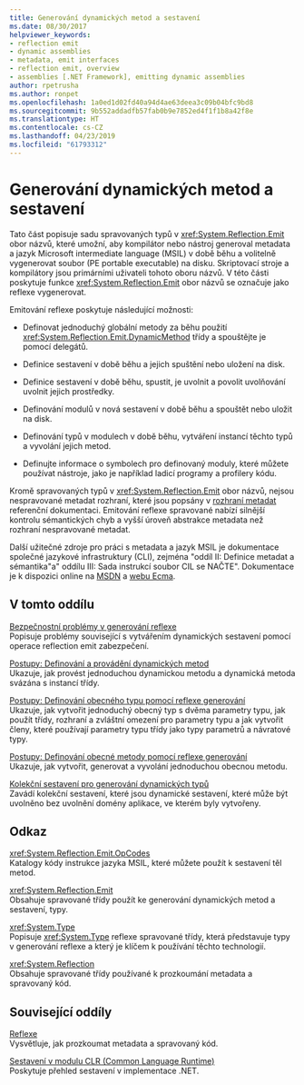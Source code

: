```yaml
---
title: Generování dynamických metod a sestavení
ms.date: 08/30/2017
helpviewer_keywords:
- reflection emit
- dynamic assemblies
- metadata, emit interfaces
- reflection emit, overview
- assemblies [.NET Framework], emitting dynamic assemblies
author: rpetrusha
ms.author: ronpet
ms.openlocfilehash: 1a0ed1d02fd40a94d4ae63deea3c09b04bfc9bd8
ms.sourcegitcommit: 9b552addadfb57fab0b9e7852ed4f1f1b8a42f8e
ms.translationtype: HT
ms.contentlocale: cs-CZ
ms.lasthandoff: 04/23/2019
ms.locfileid: "61793312"
---
```

# <a name="emitting-dynamic-methods-and-assemblies"></a>Generování dynamických metod a sestavení
Tato část popisuje sadu spravovaných typů v <xref:System.Reflection.Emit> obor názvů, které umožní, aby kompilátor nebo nástroj generoval metadata a jazyk Microsoft intermediate language (MSIL) v době běhu a volitelně vygenerovat soubor (PE portable executable) na disku. Skriptovací stroje a kompilátory jsou primárními uživateli tohoto oboru názvů. V této části poskytuje funkce <xref:System.Reflection.Emit> obor názvů se označuje jako reflexe vygenerovat.  
  
 Emitování reflexe poskytuje následující možnosti:  
  
- Definovat jednoduchý globální metody za běhu použití <xref:System.Reflection.Emit.DynamicMethod> třídy a spouštějte je pomocí delegátů.  
  
- Definice sestavení v době běhu a jejich spuštění nebo uložení na disk.  
  
- Definice sestavení v době běhu, spustit, je uvolnit a povolit uvolňování uvolnit jejich prostředky.  
  
- Definování modulů v nová sestavení v době běhu a spouštět nebo uložit na disk.  
  
- Definování typů v modulech v době běhu, vytváření instancí těchto typů a vyvolání jejich metod.  
  
- Definujte informace o symbolech pro definovaný moduly, které můžete používat nástroje, jako je například ladicí programy a profilery kódu.  
  
 Kromě spravovaných typů v <xref:System.Reflection.Emit> obor názvů, nejsou nespravované metadat rozhraní, které jsou popsány v [rozhraní metadat](../../../docs/framework/unmanaged-api/metadata/metadata-interfaces.md) referenční dokumentaci. Emitování reflexe spravované nabízí silnější kontrolu sémantických chyb a vyšší úroveň abstrakce metadata než rozhraní nespravované metadat.  
  
 Další užitečné zdroje pro práci s metadata a jazyk MSIL je dokumentace společné jazykové infrastruktury (CLI), zejména "oddíl II: Definice metadat a sémantika"a" oddílu III: Sada instrukcí soubor CIL se NAČTE". Dokumentace je k dispozici online na [MSDN](https://go.microsoft.com/fwlink/?LinkID=65555) a [webu Ecma](https://go.microsoft.com/fwlink/?LinkId=116487).  
  
## <a name="in-this-section"></a>V tomto oddílu
  
[Bezpečnostní problémy v generování reflexe](../../../docs/framework/reflection-and-codedom/security-issues-in-reflection-emit.md)  
Popisuje problémy související s vytvářením dynamických sestavení pomocí operace reflection emit zabezpečení.  

[Postupy: Definování a provádění dynamických metod](how-to-define-and-execute-dynamic-methods.md)   
Ukazuje, jak provést jednoduchou dynamickou metodu a dynamická metoda svázána s instancí třídy.

[Postupy: Definování obecného typu pomocí reflexe generování](how-to-define-a-generic-type-with-reflection-emit.md)   
Ukazuje, jak vytvořit jednoduchý obecný typ s dvěma parametry typu, jak použít třídy, rozhraní a zvláštní omezení pro parametry typu a jak vytvořit členy, které používají parametry typu třídy jako typy parametrů a návratové typy.

[Postupy: Definování obecné metody pomocí reflexe generování](how-to-define-a-generic-method-with-reflection-emit.md)   
Ukazuje, jak vytvořit, generovat a vyvolání jednoduchou obecnou metodu.

[Kolekční sestavení pro generování dynamických typů](collectible-assemblies.md)   
Zavádí kolekční sestavení, které jsou dynamické sestavení, které může být uvolněno bez uvolnění domény aplikace, ve kterém byly vytvořeny.
  
## <a name="reference"></a>Odkaz  
 <xref:System.Reflection.Emit.OpCodes>  
 Katalogy kódy instrukce jazyka MSIL, které můžete použít k sestavení těl metod.  
  
 <xref:System.Reflection.Emit>  
 Obsahuje spravované třídy použít ke generování dynamických metod a sestavení, typy.  
  
 <xref:System.Type>  
 Popisuje <xref:System.Type> reflexe spravované třídy, která představuje typy v generování reflexe a který je klíčem k používání těchto technologií.  
  
 <xref:System.Reflection>  
 Obsahuje spravované třídy používané k prozkoumání metadata a spravovaný kód.  
  
## <a name="related-sections"></a>Související oddíly  
 [Reflexe](../../../docs/framework/reflection-and-codedom/reflection.md)  
 Vysvětluje, jak prozkoumat metadata a spravovaný kód.  
  
 [Sestavení v modulu CLR (Common Language Runtime)](../../../docs/framework/app-domains/assemblies-in-the-common-language-runtime.md)  
 Poskytuje přehled sestavení v implementace .NET.
